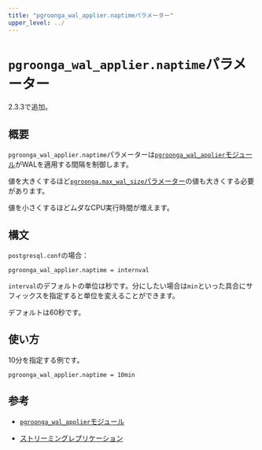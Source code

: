 ```yaml
---
title: "pgroonga_wal_applier.naptimeパラメーター"
upper_level: ../
---
```


# `pgroonga_wal_applier.naptime`パラメーター

2.3.3で追加。

## 概要

`pgroonga_wal_applier.naptime`パラメーターは[`pgroonga_wal_applier`モジュール][pgroonga-wal-applier]がWALを適用する間隔を制御します。

値を大きくするほど[`pgroonga.max_wal_size`パラメーター][max-wal-size]の値も大きくする必要があります。

値を小さくするほどムダなCPU実行時間が増えます。

## 構文

`postgresql.conf`の場合：

```text
pgroonga_wal_applier.naptime = internval
```

`interval`のデフォルトの単位は秒です。分にしたい場合は`min`といった具合にサフィックスを指定すると単位を変えることができます。

デフォルトは60秒です。

## 使い方

10分を指定する例です。

```text
pgroonga_wal_applier.naptime = 10min
```

## 参考

  * [`pgroonga_wal_applier`モジュール][pgroonga-wal-applier]

 * [ストリーミングレプリケーション][streaming-replication]

[pgroonga-wal-applier]:../modules/pgroonga-wal-applier.html

[streaming-replication]:../streaming-replication.html

[max-wal-size]:max-wal-size.html
